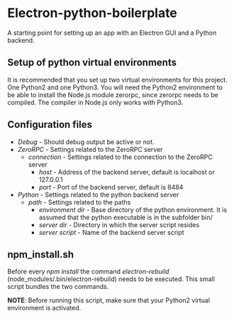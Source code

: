 # Electron-python-boilerplate

A starting point for setting up an app with an Electron GUI and a Python backend.

## Setup of python virtual environments
It is recommended that you set up two virtual environments for this project. One Python2 and one Python3. You will need the Python2 environment to be able to install the Node.js module zerorpc, since zerorpc needs to be compiled. The compiler in Node.js only works with Python3.

## Configuration files
* _Debug_ - Should debug output be active or not.
* _ZeroRPC_ - Settings related to the ZeroRPC server
    * _connection_ - Settings related to the connection to the ZeroRPC server
        * _host_ - Address of the backend server, default is localhost or 127.0.0.1 
        * _port_ - Port of the backend server, default is 8484
* _Python_ - Settings related to the python backend server
    * _path_ - Settings related to the paths
        * _environment dir_ - Base directory of the python environment. It is assumed that the python executable is in the subfolder bin/
        * _server dir_ - Directory in which the server script resides
        * _server script_ - Name of the backend server script

## npm_install.sh
Before every _npm install_ the command _electron-rebuild_ (node_modules/.bin/electron-rebuild) needs to be executed. This small script bundles the two commands.

__NOTE__: Before running this script, make sure that your Python2 virtual environment is activated.